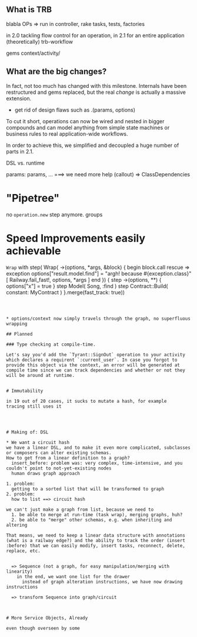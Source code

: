 ## What is TRB

blabla OPs => run in controller, rake tasks, tests, factories


in 2.0 tackling flow control for an operation, in 2.1 for an entire application (theoretically) trb-workflow

gems context/activity/

## What are the big changes?

In fact, not too much has changed with this milestone. Internals have been restructured and gems replaced, but the real _change_ is actually a massive extension.

* get rid of design flaws such as .(params, options)

To cut it short, operations can now be wired and nested in bigger compounds and can model anything from simple state machines or business rules to real application-wide workflows.

In order to achieve this, we simplified and decoupled a huge number of parts in 2.1.

DSL vs. runtime

params: params, ... ===> we need more help (callout)
  => ClassDependencies

# "Pipetree"

no `operation.new` step anymore.
groups

# Speed Improvements easily achievable

`Wrap` with
step( Wrap( ->(options, *args, &block) {
        begin
          block.call
        rescue => exception
          options["result.model.find"] = "argh! because #{exception.class}"
          [ Railway.fail_fast!, options, *args ]
        end }) {
        step ->(options, **) { options["x"] = true }
        step Model( Song, :find )
        step Contract::Build( constant: MyContract )
      }.merge(fast_track: true))
```



* options/context now simply travels through the graph, no superfluous wrapping

## Planned

### Type checking at compile-time.

Let's say you'd add the `Tyrant::SignOut` operation to your activity which declares a requirent `:current_user`. In case you forgot to provide this object via the context, an error will be generated at compile time since we can track dependencies and whether or not they will be around at runtime.


# Immutability

in 19 out of 20 cases, it sucks to mutate a hash, for example
tracing still uses it




# Making of: DSL

* We want a circuit hash
we have a linear DSL, and to make it even more complicated, subclasses or composers can alter existing schemas.
How to get from a linear definition to a graph?
  insert_before: problem was: very complex, time-intensive, and you couldn't point to not-yet-existing nodes
  human draws graph approach

1. problem:
  getting to a sorted list that will be transformed to graph
2. problem:
  how to list ==> circuit hash

we can't just make a graph from list, because we need to
  1. be able to merge at run-time (task wrap), merging graphs, huh?
  2. be able to "merge" other schemas, e.g. when inheriting and altering

That means, we need to keep a linear data structure with annotations (what is a railway edge?) and the ability to track the order (insert :before) that we can easily modify, insert tasks, reconnect, delete, replace, etc.


  => Sequence (not a graph, for easy manipulation/merging with linearity)
    in the end, we want one list for the drawer
      instead of graph alteration instructions, we have now drawing instructions

  => transform Sequence into graph/circuit



# More Service Objects, Already

even though overseen by some
